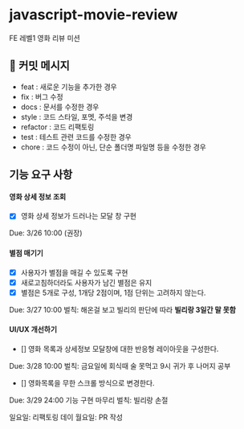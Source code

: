 # javascript-movie-review

FE 레벨1 영화 리뷰 미션

## 📝 커밋 메시지

- feat : 새로운 기능을 추가한 경우
- fix : 버그 수정
- docs : 문서를 수정한 경우
- style : 코드 스타일, 포멧, 주석을 변경
- refactor : 코드 리팩토링
- test : 테스트 관련 코드를 수정한 경우
- chore : 코드 수정이 아닌, 단순 폴더명 파일명 등을 수정한 경우

## 기능 요구 사항

#### 영화 상세 정보 조회

- [x] 영화 상세 정보가 드러나는 모달 창 구현

Due: 3/26 10:00 (권장)

#### 별점 매기기

- [x] 사용자가 별점을 매길 수 있도록 구현
- [x] 새로고침하더라도 사용자가 남긴 별점은 유지
- [x] 별점은 5개로 구성, 1개당 2점이며, 1점 단위는 고려하지 않는다.

Due: 3/27 10:00
벌칙: 해온걸 보고 빌리의 판단에 따라 **빌리랑 3일간 말 못함**

#### UI/UX 개선하기

- [] 영화 목록과 상세정보 모달창에 대한 반응형 레이아웃을 구성한다.

Due: 3/28 10:00
벌칙: 금요일에 회식때 술 못먹고 9시 귀가 후 나머지 공부

- [] 영화목록을 무한 스크롤 방식으로 변경한다.

Due: 3/29 24:00 기능 구현 마무리
벌칙: 빌리랑 손절

일요일: 리팩토링 데이
월요일: PR 작성
